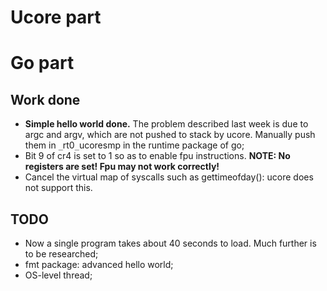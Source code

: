 # Ucore part #



# Go part #

## Work done ##

  * **Simple hello world done.**  The problem described last week is due to argc and argv, which are not pushed to stack by ucore.  Manually push them in `_`rt0`_`ucoresmp in the runtime package of go;
  * Bit 9 of cr4 is set to 1 so as to enable fpu instructions.  **NOTE: No registers are set!  Fpu may not work correctly!**
  * Cancel the virtual map of syscalls such as gettimeofday(): ucore does not support this.

## TODO ##

  * Now a single program takes about 40 seconds to load.  Much further is to be researched;
  * fmt package: advanced hello world;
  * OS-level thread;